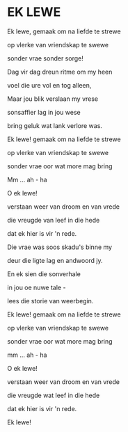 # EK LEWE

Ek lewe, gemaak om na liefde te strewe

op vlerke van vriendskap te swewe

sonder vrae sonder sorge!


Dag vir dag dreun ritme om my heen

voel die ure vol en tog alleen,

Maar jou blik verslaan my vrese

sonsaffier lag in jou wese

bring geluk wat lank verlore was.


Ek lewe! gemaak om na liefde te strewe

op vlerke van vriendskap te swewe

sonder vrae oor wat more mag bring

Mm ... ah - ha

O ek lewe!

verstaan weer van droom en van vrede

die vreugde van leef in die hede

dat ek hier is vir 'n rede.


Die vrae was soos skadu's binne my

deur die ligte lag en andwoord jy.

En ek sien die sonverhale

in jou oe nuwe tale -

lees die storie van weerbegin.


Ek lewe! gemaak om na liefde te strewe

op vlerke van vriendskap te swewe

sonder vrae oor wat more mag bring

mm ... ah - ha

O ek lewe!

verstaan weer van droom en van vrede

die vreugde wat leef in die hede

dat ek hier is vir 'n rede.

Ek lewe!

